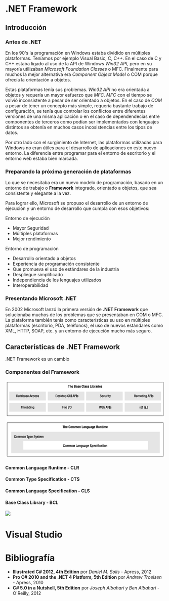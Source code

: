 # .NET Framework

## Introducción

### Antes de .NET
En los 90's la programación en Windows estaba dividido en múltiples plataformas. Teníamos por ejemplo Visual Basic, C, C++. En el caso de C y C++ estaba ligado al uso de la API de Windows *Win32 API*, pero en su mayoría utilizaban *Microsoft Foundation Classes* o MFC. Finalmente para muchos la mejor alternativa era *Component Object Model* o COM porque ofrecía la orientación a objetos.

Estas plataformas tenía sus problemas. *Win32 API* no era orientada a objetos y requería un mayor esfuerzo que *MFC*. *MFC* con el tiempo se volvió inconsistente a pesar de ser orientado a objetos. En el caso de *COM* a pesar de tener un concepto más simple, requería bastante trabajo de configuración, se tenía que controlar los conflictos entre diferentes versiones de una misma aplicación o en el caso de dependendecias entre componentes de terceros como podían ser implementados con lenguajes distintos se obtenía en muchos casos incosistencias entre los tipos de datos.

Por otro lado con el surgimiento de Internet, las plataformas utilizadas para Windows no eran útiles para el desarrollo de aplicaciones  en este nuevo entorno. La diferencia entre programar para el entorno de escritorio y el entorno web estaba bien marcada.

### Preparando la próxima generación de plataformas
Lo que se necesitaba era un nuevo modelo de programación, basado en un entorno de trabajo o **Framework** integrado, orientado a objetos, que sea consistente y elegante a la vez.

Para lograr ello, Microsoft se propuso el desarrollo de un entorno de ejecución y un entorno de desarrollo que cumpla con esos objetivos:
  
  Entorno de ejecución
  - Mayor Seguridad
  - Múltiples plataformas
  - Mejor rendimiento
  
  Entorno de programación
  - Desarrollo orientado a objetos
  - Experiencia de programación consistente
  - Que promueva el uso de estándares de la industria
  - Despliegue simplificado
  - Independiencia de los lenguajes utilizados
  - Interoperabilidad
  
### Presentando Microsoft .NET
En 2002 Microsoft lanzó la primera versión de **.NET Framework** que solucionaba muchos de los problemas que se presentaban en COM o MFC. La plataforma también tenía como características su uso en múltiples plataformas (escritorio, PDA, teléfonos), el uso de nuevos estándares como XML, HTTP, SOAP, etc. y un entorno de ejecución mucho más seguro.

## Características de .NET Framework
.NET Framework es un cambio

### Componentes del Framework

![](img/net-components.png)

#### Common Language Runtime - CLR
#### Common Type Specification - CTS
#### Common Language Specification - CLS
#### Base Class Library - BCL

![](net-cls.png)

# Visual Studio





# Bibliografía
- **Illustrated C# 2012, 4th Edition** por *Daniel M. Solis* - Apress, 2012
- **Pro C# 2010 and the .NET 4 Platform, 5th Edition** por *Andrew Troelsen* - Apress, 2010
- **C# 5.0 in a Nutshell, 5th Edition** por *Joseph Albahari y Ben Albahari* - O'Reilly, 2012
